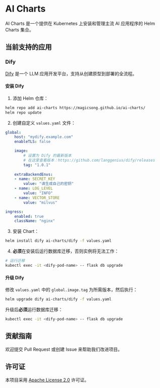 # AI Charts

AI Charts 是一个提供在 Kubernetes 上安装和管理主流 AI 应用程序的 Helm Charts 集合。

## 当前支持的应用

### Dify

[Dify](https://github.com/langgenius/dify) 是一个 LLM 应用开发平台，支持从创建原型到部署的全流程。

#### 安装 Dify

1. 添加 Helm 仓库：

```bash
helm repo add ai-charts https://magicsong.github.io/ai-charts/
helm repo update
```

2. 创建自定义 `values.yaml` 文件：

```yaml
global:
    host: "mydify.example.com"
    enableTLS: false

    image:
        # 设置为 Dify 的最新版本
        # 在这里查看版本：https://github.com/langgenius/dify/releases
        tag: "1.0.1"
    
    extraBackendEnvs:
    - name: SECRET_KEY
        value: "请生成自己的密钥"
    - name: LOG_LEVEL
        value: "INFO"
    - name: VECTOR_STORE
        value: "milvus"

ingress:
    enabled: true
    className: "nginx"
```

3. 安装 Chart：

```bash
helm install dify ai-charts/dify -f values.yaml
```

4. **必须**在安装后运行数据库迁移，否则实例将无法工作：

```bash
# 运行迁移
kubectl exec -it <dify-pod-name> -- flask db upgrade
```

#### 升级 Dify

修改 `values.yaml` 中的 `global.image.tag` 为所需版本，然后执行：

```bash
helm upgrade dify ai-charts/dify -f values.yaml
```

升级后**必须**运行数据库迁移：

```bash
kubectl exec -it <dify-pod-name> -- flask db upgrade
```

## 贡献指南

欢迎提交 Pull Request 或创建 Issue 来帮助我们改进项目。

## 许可证

本项目采用 [Apache License 2.0](LICENSE) 许可证。